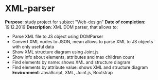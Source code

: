 # XML-parser
__Purpose__: study project for subject "Web-design"
__Date of completion__: 19.12.2019
__Description__:  XML DOM parser, that allows to:
* Parse XML file to JS object using DOMParser
* Convert XML nodes to JSON, mean allows to parse XML to JS objects with only useful data
* Show XML structure diagram using Joint.js
* Show info about elements, attributes and max children count
* Find elements by name: shows XML and structure diagram
* Find elements by attribute value: shows XML and structure diagram
__Environment__: JavaScript, XML, Joint.js, Bootstrap
